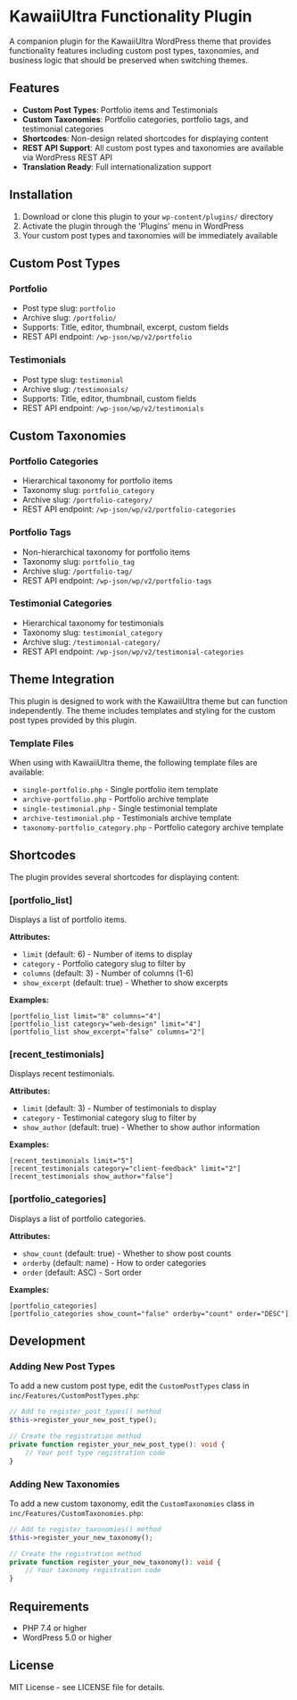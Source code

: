 # KawaiiUltra Functionality Plugin

A companion plugin for the KawaiiUltra WordPress theme that provides functionality features including custom post types, taxonomies, and business logic that should be preserved when switching themes.

## Features

- **Custom Post Types**: Portfolio items and Testimonials
- **Custom Taxonomies**: Portfolio categories, portfolio tags, and testimonial categories
- **Shortcodes**: Non-design related shortcodes for displaying content
- **REST API Support**: All custom post types and taxonomies are available via WordPress REST API
- **Translation Ready**: Full internationalization support

## Installation

1. Download or clone this plugin to your `wp-content/plugins/` directory
2. Activate the plugin through the 'Plugins' menu in WordPress
3. Your custom post types and taxonomies will be immediately available

## Custom Post Types

### Portfolio
- Post type slug: `portfolio`
- Archive slug: `/portfolio/`
- Supports: Title, editor, thumbnail, excerpt, custom fields
- REST API endpoint: `/wp-json/wp/v2/portfolio`

### Testimonials
- Post type slug: `testimonial` 
- Archive slug: `/testimonials/`
- Supports: Title, editor, thumbnail, custom fields
- REST API endpoint: `/wp-json/wp/v2/testimonials`

## Custom Taxonomies

### Portfolio Categories
- Hierarchical taxonomy for portfolio items
- Taxonomy slug: `portfolio_category`
- Archive slug: `/portfolio-category/`
- REST API endpoint: `/wp-json/wp/v2/portfolio-categories`

### Portfolio Tags
- Non-hierarchical taxonomy for portfolio items
- Taxonomy slug: `portfolio_tag`
- Archive slug: `/portfolio-tag/`
- REST API endpoint: `/wp-json/wp/v2/portfolio-tags`

### Testimonial Categories
- Hierarchical taxonomy for testimonials
- Taxonomy slug: `testimonial_category`
- Archive slug: `/testimonial-category/`
- REST API endpoint: `/wp-json/wp/v2/testimonial-categories`

## Theme Integration

This plugin is designed to work with the KawaiiUltra theme but can function independently. The theme includes templates and styling for the custom post types provided by this plugin.

### Template Files

When using with KawaiiUltra theme, the following template files are available:
- `single-portfolio.php` - Single portfolio item template
- `archive-portfolio.php` - Portfolio archive template
- `single-testimonial.php` - Single testimonial template
- `archive-testimonial.php` - Testimonials archive template
- `taxonomy-portfolio_category.php` - Portfolio category archive template

## Shortcodes

The plugin provides several shortcodes for displaying content:

### [portfolio_list]
Displays a list of portfolio items.

**Attributes:**
- `limit` (default: 6) - Number of items to display
- `category` - Portfolio category slug to filter by
- `columns` (default: 3) - Number of columns (1-6)
- `show_excerpt` (default: true) - Whether to show excerpts

**Examples:**
```
[portfolio_list limit="8" columns="4"]
[portfolio_list category="web-design" limit="4"]
[portfolio_list show_excerpt="false" columns="2"]
```

### [recent_testimonials]
Displays recent testimonials.

**Attributes:**
- `limit` (default: 3) - Number of testimonials to display
- `category` - Testimonial category slug to filter by
- `show_author` (default: true) - Whether to show author information

**Examples:**
```
[recent_testimonials limit="5"]
[recent_testimonials category="client-feedback" limit="2"]
[recent_testimonials show_author="false"]
```

### [portfolio_categories]
Displays a list of portfolio categories.

**Attributes:**
- `show_count` (default: true) - Whether to show post counts
- `orderby` (default: name) - How to order categories
- `order` (default: ASC) - Sort order

**Examples:**
```
[portfolio_categories]
[portfolio_categories show_count="false" orderby="count" order="DESC"]
```

## Development

### Adding New Post Types

To add a new custom post type, edit the `CustomPostTypes` class in `inc/Features/CustomPostTypes.php`:

```php
// Add to register_post_types() method
$this->register_your_new_post_type();

// Create the registration method
private function register_your_new_post_type(): void {
    // Your post type registration code
}
```

### Adding New Taxonomies

To add a new custom taxonomy, edit the `CustomTaxonomies` class in `inc/Features/CustomTaxonomies.php`:

```php
// Add to register_taxonomies() method
$this->register_your_new_taxonomy();

// Create the registration method
private function register_your_new_taxonomy(): void {
    // Your taxonomy registration code
}
```

## Requirements

- PHP 7.4 or higher
- WordPress 5.0 or higher

## License

MIT License - see LICENSE file for details.